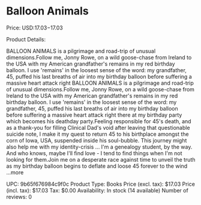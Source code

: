 # Balloon Animals

Price: USD:$17.03-$17.03

Product Details:

BALLOON ANIMALS is a pilgrimage and road-trip of unusual dimensions.Follow me, Jonny Rowe, on a wild goose-chase from Ireland to the USA with my American grandfather's remains in my red birthday balloon. I use 'remains' in the loosest sense of the word: my grandfather, 45, puffed his last breaths of air into my birthday balloon before suffering a massive heart attack right BALLOON ANIMALS is a pilgrimage and road-trip of unusual dimensions.Follow me, Jonny Rowe, on a wild goose-chase from Ireland to the USA with my American grandfather's remains in my red birthday balloon. I use 'remains' in the loosest sense of the word: my grandfather, 45, puffed his last breaths of air into my birthday balloon before suffering a massive heart attack right there at my birthday party which becomes his deathday party.Feeling responsible for 45's death, and as a thank-you for filling Clinical Dad's void after leaving that questionable suicide note, I make it my quest to return 45 to his birthplace amongst the corn of Iowa, USA, suspended inside his soul-bubble. This journey might also help me with my identity-crisis ... I'm a genealogy student, by the way. And who knows, maybe I'll find love - I tend to find things when I'm not looking for them.Join me on a desperate race against time to unveil the truth as my birthday balloon begins to deflate and loose 45 forever to the wind ...more

UPC: 9b65f676984c9f0c
Product Type: Books
Price (excl. tax): $17.03
Price (incl. tax): $17.03
Tax: $0.00
Availability: In stock (14 available)
Number of reviews: 0